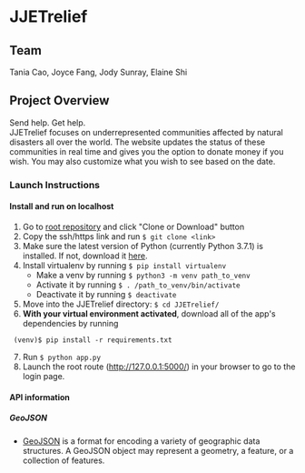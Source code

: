 # JJETrelief

## Team
Tania Cao, Joyce Fang, Jody Sunray, Elaine Shi

## Project Overview
Send help. Get help.  
JJETrelief focuses on underrepresented communities affected by natural disasters all over the world. The website updates the status of these communities in real time and gives you the option to donate money if you wish. You may also customize what you wish to see based on the date.

### Launch Instructions
#### Install and run on localhost
1. Go to [root repository](https://github.com/puneetjohal/ShrimpCrackers/) and click "Clone or Download" button
2. Copy the ssh/https link and run `$ git clone <link>`
3. Make sure the latest version of Python (currently Python 3.7.1) is installed. If not, download it [here](https://www.python.org/downloads/).
4. Install virtualenv by running `$ pip install virtualenv`
   * Make a venv by running `$ python3 -m venv path_to_venv`
   * Activate it by running `$ . /path_to_venv/bin/activate`
   * Deactivate it by running `$ deactivate`
5. Move into the JJETrelief directory: `$ cd JJETrelief/`
6. **With your virtual environment activated**, download all of the app's dependencies by running
```
 (venv)$ pip install -r requirements.txt
```
7. Run `$ python app.py`
8. Launch the root route (http://127.0.0.1:5000/) in your browser to go to the login page.

#### API information
##### GeoJSON
*  [GeoJSON](https://earthquake.usgs.gov/earthquakes/feed/v1.0/geojson.php) is a format for encoding a variety of geographic data structures. A GeoJSON object may represent a geometry, a feature, or a collection of features.